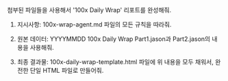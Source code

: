첨부된 파일들을 사용해서 '100x Daily Wrap' 리포트를 완성해줘.



1. 지시사항: 100x-wrap-agent.md 파일의 모든 규칙을 따라줘.

2. 원본 데이터: YYYYMMDD 100x Daily Wrap Part1.jason과 Part2.jason의 내용을 사용해줘.

3. 최종 결과물: 100x-daily-wrap-template.html 파일에 위 내용을 모두 채워서, 완전한 단일 HTML 파일로 만들어줘.